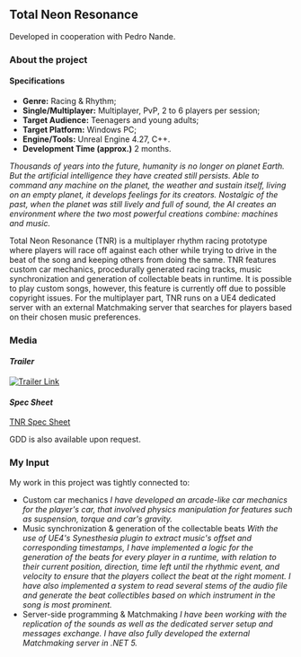 ## Total Neon Resonance

Developed in cooperation with Pedro Nande.

### **About the project** 

#### **Specifications**

+ **Genre:** Racing & Rhythm;
+ **Single/Multiplayer:** Multiplayer, PvP, 2 to 6 players per session;
+ **Target Audience:** Teenagers and young adults;
+ **Target Platform:** Windows PC;
+ **Engine/Tools:** Unreal Engine 4.27, C++.
+ **Development Time (approx.)** 2 months.

*Thousands of years into the future, humanity is no longer on planet Earth. But the artificial intelligence they have created still persists. Able to command any machine on the planet, the weather and sustain itself, living on an empty planet, it develops feelings for its creators. Nostalgic of the past, when the planet was still lively and full of sound, the AI creates an environment where the two most powerful creations combine: machines and music.*

Total Neon Resonance (TNR) is a multiplayer rhythm racing prototype where players will race off against each other while trying to drive in the beat of the song and keeping others from doing the same.
TNR features custom car mechanics, procedurally generated racing tracks, music synchronization and generation of collectable beats in runtime. It is possible to play custom songs, however, this feature is currently off due to possible copyright issues.
For the multiplayer part, TNR runs on a UE4 dedicated server with an external Matchmaking server that searches for players based on their chosen music preferences. 

### **Media**

#### *Trailer*

[![Trailer Link](https://img.youtube.com/vi/Y68hBi5FOo/0.jpg)](https://youtu.be/-Y68hBi5FOo)

#### *Spec Sheet*

[TNR Spec Sheet](/pdf/Spec.pdf)


GDD is also available upon request.

### **My Input**

My work in this project was tightly connected to: 
+ Custom car mechanics
*I have developed an arcade-like car mechanics for the player's car, that involved physics manipulation for features such as suspension, torque and car's gravity.*
+ Music synchronization & generation of the collectable beats
*With the use of UE4's Synesthesia plugin to extract music's offset and corresponding timestamps, I have implemented a logic for the generation of the beats for every player in a runtime, with relation to their current position, direction, time left until the rhythmic event, and velocity to ensure that the players collect the beat at the right moment. I have also implemented a system to read several stems of the audio file and generate the beat collectibles based on which instrument in the song is most prominent.*
+ Server-side programming & Matchmaking
*I have been working with the replication of the sounds as well as the dedicated server setup and messages exchange. I have also fully developed the external Matchmaking server in .NET 5.*

